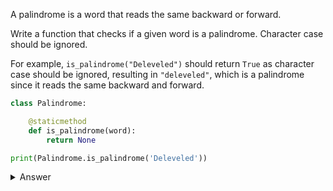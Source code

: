 A palindrome is a word that reads the same backward or forward.

Write a function that checks if a given word is a palindrome. Character case should be ignored.

For example, `is_palindrome("Deleveled")` should return `True` as character case should be ignored, resulting in `"deleveled"`, which is a palindrome since it reads the same backward and forward.

``` python
class Palindrome:

    @staticmethod
    def is_palindrome(word):
        return None

print(Palindrome.is_palindrome('Deleveled'))
``` 

<details><summary>Answer</summary>

``` python
class Palindrome:

    @staticmethod
    def is_palindrome(word):
        lower = word.lower()
        return lower == lower[::-1]

print(Palindrome.is_palindrome('Deleveled'))
``` 

</details>
